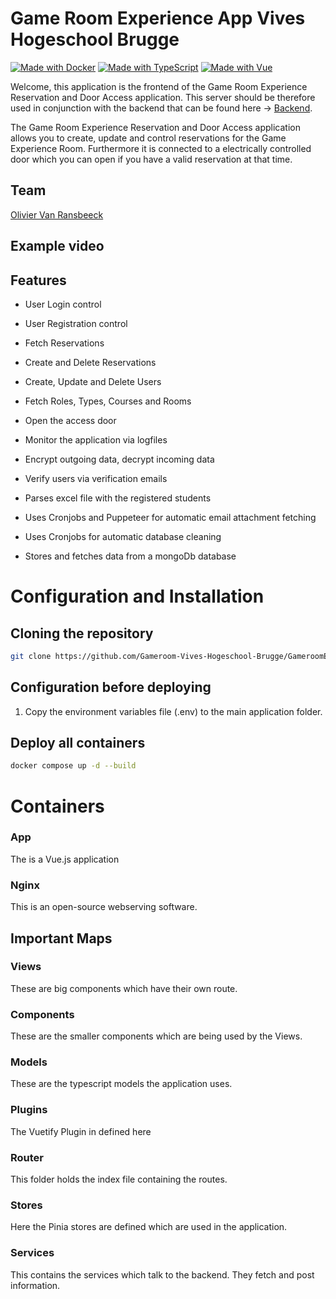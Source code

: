 # Game Room Experience App Vives Hogeschool Brugge

[![Made with Docker](https://img.shields.io/badge/Made_with-Docker-blue?logo=docker&logoColor=white)](https://www.docker.com/ "Go to Docker homepage")
[![Made with TypeScript](https://img.shields.io/badge/TypeScript-5-blue?logo=typescript&logoColor=white)](https://typescriptlang.org "Go to TypeScript homepage")
[![Made with Vue](https://img.shields.io/badge/Vue-3-blue?logo=vue.js&logoColor=white)](https://v3.vuejs.org "Go to Vue homepage")

Welcome, this application is the frontend of the Game Room Experience Reservation and Door Access application. This server should be therefore used in conjunction with the backend that can be found here -> [Backend](https://github.com/Gameroom-Vives-Hogeschool-Brugge/GameRoomExperienceServer-VHB).

The Game Room Experience Reservation and Door Access application allows you to create, update and control reservations for the Game Experience Room. Furthermore it is connected to a electrically controlled door which you can open if you have a valid reservation at that time.

## Team

[Olivier Van Ransbeeck](https://www.linkedin.com/in/oliviervanransbeeck/)

## Example video

## Features

- User Login control

- User Registration control

- Fetch Reservations

- Create and Delete Reservations

- Create, Update and Delete Users

- Fetch Roles, Types, Courses and Rooms

- Open the access door

- Monitor the application via logfiles

- Encrypt outgoing data, decrypt incoming data

- Verify users via verification emails

- Parses excel file with the registered students

- Uses Cronjobs and Puppeteer for automatic email attachment fetching

- Uses Cronjobs for automatic database cleaning

- Stores and fetches data from a mongoDb database

# Configuration and Installation

## Cloning the repository

```bash
git clone https://github.com/Gameroom-Vives-Hogeschool-Brugge/GameroomExperienceApp-VHB.git
```

## Configuration before deploying

1. Copy the environment variables file (.env) to the main application folder.

## Deploy all containers

```bash
docker compose up -d --build
```

# Containers

### App

The is a Vue.js application

### Nginx

This is an open-source webserving software.

## Important Maps

### Views

These are big components which have their own route.

### Components

These are the smaller components which are being used by the Views.

### Models

These are the typescript models the application uses.

### Plugins

The Vuetify Plugin in defined here

### Router

This folder holds the index file containing the routes.

### Stores

Here the Pinia stores are defined which are used in the application.

### Services

This contains the services which talk to the backend. They fetch and post information.
